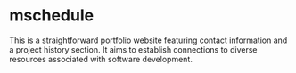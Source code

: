 # mschedule


This is a straightforward portfolio website featuring contact information and a project history section. It aims to establish connections to diverse resources associated with software development.
